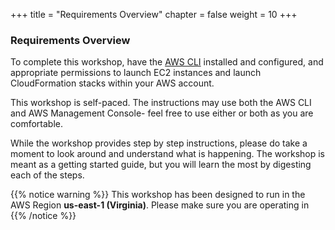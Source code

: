 +++
title = "Requirements Overview"
chapter = false
weight = 10
+++

### Requirements Overview
To complete this workshop, have the [AWS CLI](https://aws.amazon.com/cli/) installed and configured, and appropriate permissions to launch EC2 instances and launch CloudFormation stacks within your AWS account.

This workshop is self-paced. The instructions may use both the AWS CLI and AWS Management Console- feel free to use either or both as you are comfortable.

While the workshop provides step by step instructions, please do take a moment to look around and understand what is happening. The workshop is meant as a getting started guide, but you will learn the most by digesting each of the steps.


{{% notice warning %}}
This workshop has been designed to run in the AWS Region **us-east-1 (Virginia)**. Please make sure you are operating in 
{{% /notice %}}
